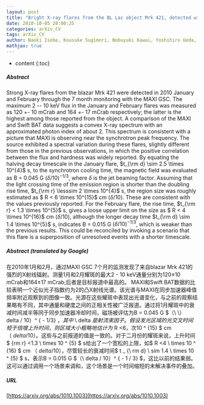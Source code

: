 ```yaml
---
layout: post
title: "Bright X-ray flares from the BL Lac object Mrk 421, detected with MAXI in 2010 January and February"
date: 2010-10-05 20:00:25
categories: arXiv_CV
tags: arXiv_CV
author: Naoki Isobe, Kousuke Sugimori, Nobuyuki Kawai, Yoshihiro Ueda, Hitoshi Negoro, Mutsumi Sugizaki, Masaru Matsuoka, Arata Daikyuji, Satoshi Eguchi, Kazuo Hiroi, Masaki Ishikawa, Ryoji Ishiwata, Kazuyoshi Kawasaki, Masashi Kimura, Mitsuhiro Kohama, Tatehiro Mihara, Sho Miyoshi, Mikio Morii, Yujin E. Nakagawa, Satoshi Nakahira, Motoki Nakajima, Hiroshi Ozawa, Tetsuya Sootome, Motoko Suzuki, Hiroshi Tomida, Hiroshi Tsunemi, Shiro Ueno, Takayuki Yamamoto, Kazutaka Yamaoka, Atsumasa Yoshida, the MAXI team
mathjax: true
---
```


* content
{:toc}

##### Abstract
Strong X-ray flares from the blazar Mrk 421 were detected in 2010 January and February through the 7 month monitoring with the MAXI GSC. The maximum 2 -- 10 keV flux in the January and February flares was measured as 120 +- 10 mCrab and 164 +- 17 mCrab respectively; the latter is the highest among those reported from the object. A comparison of the MAXI and Swift BAT data suggests a convex X-ray spectrum with an approximated photon index of about 2. This spectrum is consistent with a picture that MAXI is observing near the synchrotron peak frequency. The source exhibited a spectral variation during these flares, slightly different from those in the previous observations, in which the positive correlation between the flux and hardness was widely reported. By equating the halving decay timescale in the January flare, $t_{\rm d} \sim 2.5 \times 10^{4}$ s, to the synchrotron cooling time, the magnetic field was evaluated as B = 0.045 G $(\delta/10)^{-1/3}$, where $\delta$ is the jet beaming factor. Assuming that the light crossing time of the emission region is shorter than the doubling rise time, $t_{\rm r} \lesssim 2 \times 10^{4}$ s, the region size was roughly estimated as $ R < 6 \times 10^{15}$ cm $(\delta/10)$. These are consistent with the values previously reported. For the February flare, the rise time, $t_{\rm r} < 1.3 \times 10^{5}$ s, gives a loose upper limit on the size as $ R < 4 \times 10^{16}$ cm $(\delta/10)$, although the longer decay time $t_{\rm d} \sim 1.4 \times 10^{5}$ s, indicates B = 0.015 G $(\delta/10)^{-1/3}$, which is weaker than the previous results. This could be reconciled by invoking a scenario that this flare is a superposition of unresolved events with a shorter timescale.

##### Abstract (translated by Google)
在2010年1月和2月，通过MAXI GSC 7个月的监测发现了来自blazar Mrk 421的强烈的X射线辐射。测量1月和2月耀斑的最大2  -  10 keV通量分别为120±10 mCrab和164±17 mCrab;后者是目标报道中最高的。 MAXI和Swift BAT数据的比较表明一个近似光子指数约为2的凸X射线光谱。该光谱与MAXI在同步加速器峰值频率附近观察到的图像一致。光源在这些耀斑中表现出光谱变化，与之前的观察结果略有不同，其中通量和硬度之间的正相关性被广泛报道。通过将1月耀斑中的衰减时间减半等同于同步加速器冷却时间，磁场被评估为B = 0.045 G $（\ \） delta / 10）^ { -  1/3} $，其中$ \ delta $是射流束因子。假设发光区域的光交叉时间短于倍增上升时间，则区域大小粗略地估计为$ R <6，次10 ^ {15} $ cm $（\ delta / 10）$。这些与之前报道的值是一致的。对于二月份的耀斑来说，上升时间$ {rm r} <1.3 \ times 10 ^ {5} $ s给出了一个宽松的上限，如$ R <4 \ times 10 ^ {16} $ cm $（\ delta / 10）$，尽管较长的衰减时间$ t _ {\ rm d} \ sim 1.4 \ times 10 ^ {5} $ s，表示B = 0.015 G $（\ delta / 10）^ { -  1 / 3} $，这比以前的结果弱。这可以通过调用一个场景来调和，这个场景是一个时间缩短的未解决事件的叠加。

##### URL
[https://arxiv.org/abs/1010.1003](https://arxiv.org/abs/1010.1003)

